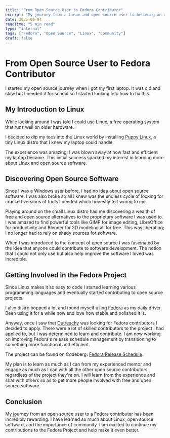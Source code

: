 ```yaml
---
title: "From Open Source User to Fedora Contributor"
excerpt: "My journey from a Linux and open source user to becoming an active contributor to the Fedora Project."
date: 2025-06-04
readTime: "5 min read"
type: "internal"
tags: ["Fedora", "Open Source", "Linux", "Community"]
draft: false
---
```


# From Open Source User to Fedora Contributor

I started my open source journey when I got my first laptop. It was old and slow but I needed it for school so I started looking into how to fix this.

## My Introduction to Linux

While looking around I was told I could use Linux, a free operating system that runs well on older hardware.

I decided to dip my toes into the Linux world by installing [Puppy Linux](https://puppylinux-woof-ce.github.io/), a tiny Linux distro that I knew my laptop could handle.

The experience was amazing; I was blown away at how fast and efficient my laptop became. This initial success sparked my interest in learning more about Linux and open source software.

## Discovering Open Source Software

Since I was a Windows user before, I had no idea about open source software. I was also broke so all I knew was the endless cycle of looking for cracked versions of tools I needed which honestly felt wrong to me.

Playing around on the small Linux distro had me discovering a wealth of free and open source alternatives to the proprietary software I was used to. I was amazed to find powerful tools like GIMP for image editing, LibreOffice for productivity and Blender for 3D modeling all for free. This was liberating; I no longer had to rely on shady sources for software.

When I was introduced to the concept of open source I was fascinated by the idea that anyone could contribute to software development. The notion that I could not only use but also help improve the software I loved was incredible.

## Getting Involved in the Fedora Project

Since Linux makes it so easy to code I started learning various programming languages and eventually started contributing to open source projects.

I also distro hopped a lot and found myself using [Fedora](https://fedoraproject.org/) as my daily driver. Been using it for a while now and love how stable and polished it is.

Anyway, once I saw that [Outreachy](https://www.outreachy.org/) was looking for Fedora contributors I decided to apply. There were a lot of skilled contributors to the project I had applied to, but I was determined to learn and contribute. I am now working on improving Fedora's release schedule management by transitioning to something more functional and efficient.

The project can be found on Codeberg: [Fedora Release Schedule](https://codeberg.org/fedora/release-schedule-planner).

My plan is to learn as much as I can from my experienced mentor and engage as much as I can with all the other open source contributors regardless of the project they're on. I will learn from the experience and shar with others so as to get more people involved with free and open source software.

## Conclusion

My journey from an open source user to a Fedora contributor has been incredibly rewarding. I have learned so much about Linux, open source software, and the importance of community. I am excited to continue my contributions to the Fedora Project and help make it even better.
